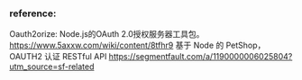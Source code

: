 


### reference:
Oauth2orize: Node.js的OAuth 2.0授权服务器工具包。
https://www.5axxw.com/wiki/content/8tfhr9
基于 Node 的 PetShop，OAUTH2 认证 RESTful API
https://segmentfault.com/a/1190000006025804?utm_source=sf-related